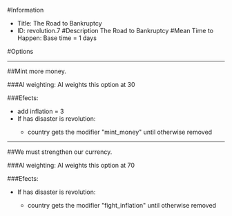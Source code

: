 #Information
 - Title: The Road to Bankruptcy
 - ID: revolution.7
#Description
The Road to Bankruptcy
#Mean Time to Happen:
Base time = 1 days

#Options

___
##Mint more money.

###AI weighting:
AI weights this option at 30


###Efects:<ul><li>add inflation = 3</li><li>If has disaster is revolution:</li><ul><li>country gets the modifier "mint_money" until otherwise removed</li></ul></ul>

___
##We must strengthen our currency.

###AI weighting:
AI weights this option at 70


###Efects:<ul><li>If has disaster is revolution:</li><ul><li>country gets the modifier "fight_inflation" until otherwise removed</li></ul></ul>
